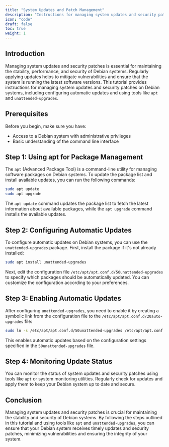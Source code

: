 ```yaml
---
title: "System Updates and Patch Management"
description: "Instructions for managing system updates and security patches on Debian systems, including configuring automatic updates and using tools like apt and unattended-upgrades."
icon: "code"
draft: false
toc: true
weight: 1
---
```


## Introduction

Managing system updates and security patches is essential for maintaining the stability, performance, and security of Debian systems. Regularly applying updates helps to mitigate vulnerabilities and ensure that the system is running the latest software versions. This tutorial provides instructions for managing system updates and security patches on Debian systems, including configuring automatic updates and using tools like `apt` and `unattended-upgrades`.

## Prerequisites

Before you begin, make sure you have:

- Access to a Debian system with administrative privileges
- Basic understanding of the command line interface

## Step 1: Using apt for Package Management

The `apt` (Advanced Package Tool) is a command-line utility for managing software packages on Debian systems. To update the package list and install available updates, you can run the following commands:

```bash
sudo apt update
sudo apt upgrade
```

The `apt update` command updates the package list to fetch the latest information about available packages, while the `apt upgrade` command installs the available updates.

## Step 2: Configuring Automatic Updates

To configure automatic updates on Debian systems, you can use the `unattended-upgrades` package. First, install the package if it's not already installed:

```bash
sudo apt install unattended-upgrades
```

Next, edit the configuration file `/etc/apt/apt.conf.d/50unattended-upgrades` to specify which packages should be automatically updated. You can customize the configuration according to your preferences.

## Step 3: Enabling Automatic Updates

After configuring `unattended-upgrades`, you need to enable it by creating a symbolic link from the configuration file to the `/etc/apt/apt.conf.d/20auto-upgrades` file:

```bash
sudo ln -s /etc/apt/apt.conf.d/50unattended-upgrades /etc/apt/apt.conf.d/20auto-upgrades
```

This enables automatic updates based on the configuration settings specified in the `50unattended-upgrades` file.

## Step 4: Monitoring Update Status

You can monitor the status of system updates and security patches using tools like `apt` or system monitoring utilities. Regularly check for updates and apply them to keep your Debian system up to date and secure.

## Conclusion

Managing system updates and security patches is crucial for maintaining the stability and security of Debian systems. By following the steps outlined in this tutorial and using tools like `apt` and `unattended-upgrades`, you can ensure that your Debian system receives timely updates and security patches, minimizing vulnerabilities and ensuring the integrity of your system.
